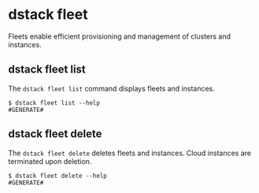 # dstack fleet

Fleets enable efficient provisioning and management of clusters and instances.

## dstack fleet list

The `dstack fleet list` command displays fleets and instances.

<div class="termy">

```shell
$ dstack fleet list --help
#GENERATE#
```

</div>

## dstack fleet delete

The `dstack fleet delete` deletes fleets and instances.
Cloud instances are terminated upon deletion.

<div class="termy">

```shell
$ dstack fleet delete --help
#GENERATE#
```

</div>

[//]: # (TODO: Provide examples)